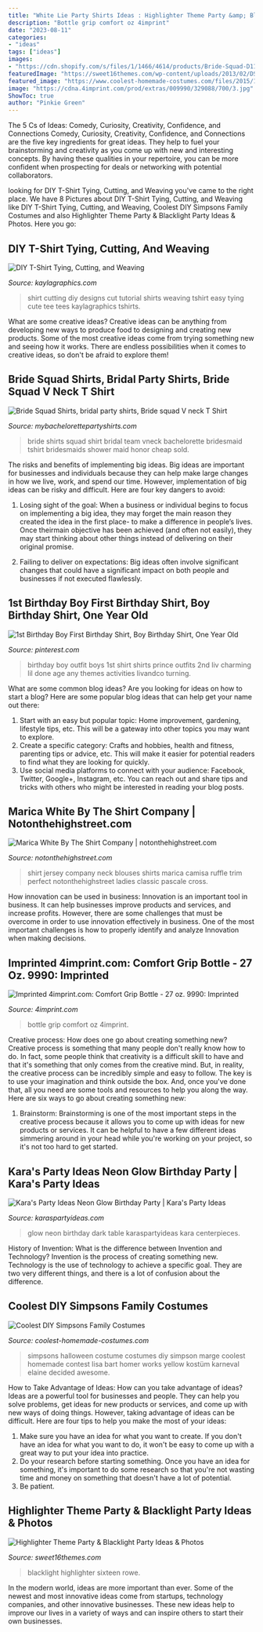 ```yaml
---
title: "White Lie Party Shirts Ideas : Highlighter Theme Party &amp; Blacklight Party Ideas &amp; Photos"
description: "Bottle grip comfort oz 4imprint"
date: "2023-08-11"
categories:
- "ideas"
tags: ["ideas"]
images:
- "https://cdn.shopify.com/s/files/1/1466/4614/products/Bride-Squad-D110-Vneck_grande.jpg?v=1527266270"
featuredImage: "https://sweet16themes.com/wp-content/uploads/2013/02/DSC_0093-1024x681.jpg"
featured_image: "https://www.coolest-homemade-costumes.com/files/2015/11/the-simpsons-145570-322x429.jpg"
image: "https://cdna.4imprint.com/prod/extras/009990/329088/700/3.jpg"
ShowToc: true
author: "Pinkie Green"
---
```



The 5 Cs of Ideas: Comedy, Curiosity, Creativity, Confidence, and Connections
Comedy, Curiosity, Creativity, Confidence, and Connections are the five key ingredients for great ideas. They help to fuel your brainstorming and creativity as you come up with new and interesting concepts. By having these qualities in your repertoire, you can be more confident when prospecting for deals or networking with potential collaborators.

	

		
looking for DIY T-Shirt Tying, Cutting, and Weaving you've came to the right place. We have 8 Pictures about DIY T-Shirt Tying, Cutting, and Weaving like DIY T-Shirt Tying, Cutting, and Weaving, Coolest DIY Simpsons Family Costumes and also Highlighter Theme Party &amp; Blacklight Party Ideas &amp; Photos. Here you go:
		
    
## DIY T-Shirt Tying, Cutting, And Weaving

<img loading=lazy src="https://i2.wp.com/www.kaylagraphics.com/wp-content/uploads/2013/02/DIY-t-shirt-Cutting-Tutorial.jpg?fit=965%2C781&amp;ssl=1" onerror="this.onerror=null;this.src='https://tse2.mm.bing.net/th?id=OIP.k1VlPO8EgmJeti3VJGhj8gHaF_&amp;pid=15.1';" alt="DIY T-Shirt Tying, Cutting, and Weaving">

_Source: kaylagraphics.com_

>shirt cutting diy designs cut tutorial shirts weaving tshirt easy tying cute tee tees kaylagraphics tshirts. 

	

What are some creative ideas?
Creative ideas can be anything from developing new ways to produce food to designing and creating new products. Some of the most creative ideas come from trying something new and seeing how it works. There are endless possibilities when it comes to creative ideas, so don't be afraid to explore them!

    
## Bride Squad Shirts, Bridal Party Shirts, Bride Squad V Neck T Shirt

<img loading=lazy src="https://cdn.shopify.com/s/files/1/1466/4614/products/Bride-Squad-D110-Vneck_grande.jpg?v=1527266270" onerror="this.onerror=null;this.src='https://tse1.mm.bing.net/th?id=OIP.KbxXQN6_VjeIn5agCPxvlwHaHa&amp;pid=15.1';" alt="Bride Squad Shirts, bridal party shirts, Bride squad V neck T Shirt">

_Source: mybachelorettepartyshirts.com_

>bride shirts squad shirt bridal team vneck bachelorette bridesmaid tshirt bridesmaids shower maid honor cheap sold. 

	

The risks and benefits of implementing big ideas.
Big ideas are important for businesses and individuals because they can help make large changes in how we live, work, and spend our time. However, implementation of big ideas can be risky and difficult. Here are four key dangers to avoid:
1. Losing sight of the goal: When a business or individual begins to focus on implementing a big idea, they may forget the main reason they created the idea in the first place- to make a difference in people’s lives. Once theirmain objective has been achieved (and often not easily), they may start thinking about other things instead of delivering on their original promise.

2. Failing to deliver on expectations: Big ideas often involve significant changes that could have a significant impact on both people and businesses if not executed flawlessly.

    
## 1st Birthday Boy First Birthday Shirt, Boy Birthday Shirt, One Year Old

<img loading=lazy src="https://i.pinimg.com/736x/cc/7b/86/cc7b86e3827318d100d2deeab89097a2--turning-one-boy-birthday.jpg" onerror="this.onerror=null;this.src='https://tse1.mm.bing.net/th?id=OIP.j9K9dlYeIudQZ6JXmHPxzAHaLa&amp;pid=15.1';" alt="1st Birthday Boy First Birthday Shirt, Boy Birthday Shirt, One Year Old">

_Source: pinterest.com_

>birthday boy outfit boys 1st shirt shirts prince outfits 2nd liv charming lil done age any themes activities livandco turning. 

	

What are some common blog ideas?
Are you looking for ideas on how to start a blog? Here are some popular blog ideas that can help get your name out there: 
1. Start with an easy but popular topic: Home improvement, gardening, lifestyle tips, etc. This will be a gateway into other topics you may want to explore.
2. Create a specific category: Crafts and hobbies, health and fitness, parenting tips or advice, etc. This will make it easier for potential readers to find what they are looking for quickly.
3. Use social media platforms to connect with your audience: Facebook, Twitter, Google+, Instagram, etc. You can reach out and share tips and tricks with others who might be interested in reading your blog posts.

    
## Marica White By The Shirt Company | Notonthehighstreet.com

<img loading=lazy src="https://cdn.notonthehighstreet.com/system/product_images/images/001/812/521/original_pascale-jersey-cross-over-v-neck-shirt-white.jpg" onerror="this.onerror=null;this.src='https://tse2.mm.bing.net/th?id=OIP.Z603Ux-DYiV4aaUtTvm0lAHaLC&amp;pid=15.1';" alt="Marica White By The Shirt Company | notonthehighstreet.com">

_Source: notonthehighstreet.com_

>shirt jersey company neck blouses shirts marica camisa ruffle trim perfect notonthehighstreet ladies classic pascale cross. 

	

How innovation can be used in business:
Innovation is an important tool in business. It can help businesses improve products and services, and increase profits. However, there are some challenges that must be overcome in order to use innovation effectively in business. One of the most important challenges is how to properly identify and analyze Innovation when making decisions.

    
## Imprinted 4imprint.com: Comfort Grip Bottle - 27 Oz. 9990: Imprinted

<img loading=lazy src="https://cdna.4imprint.com/prod/extras/009990/329088/700/3.jpg" onerror="this.onerror=null;this.src='https://tse2.mm.bing.net/th?id=OIP.qKYfrGQmhx5Fn2Aj19kiEQHaHa&amp;pid=15.1';" alt="Imprinted 4imprint.com: Comfort Grip Bottle - 27 oz. 9990: Imprinted">

_Source: 4imprint.com_

>bottle grip comfort oz 4imprint. 

	

Creative process: How does one go about creating something new?
Creative process is something that many people don't really know how to do. In fact, some people think that creativity is a difficult skill to have and that it's something that only comes from the creative mind. But, in reality, the creative process can be incredibly simple and easy to follow. The key is to use your imagination and think outside the box. And, once you've done that, all you need are some tools and resources to help you along the way. Here are six ways to go about creating something new: 
1) Brainstorm: Brainstorming is one of the most important steps in the creative process because it allows you to come up with ideas for new products or services. It can be helpful to have a few different ideas simmering around in your head while you're working on your project, so it's not too hard to get started.

    
## Kara&#039;s Party Ideas Neon Glow Birthday Party | Kara&#039;s Party Ideas

<img loading=lazy src="https://karaspartyideas.com/wp-content/uploads/2017/08/Neon-Glow-Birthday-Party-via-Karas-Party-Ideas-KarasPartyIdeas.com19.jpeg" onerror="this.onerror=null;this.src='https://tse3.mm.bing.net/th?id=OIP.YeezG_3kPl2QTeVcyi5ZewHaLG&amp;pid=15.1';" alt="Kara&#039;s Party Ideas Neon Glow Birthday Party | Kara&#039;s Party Ideas">

_Source: karaspartyideas.com_

>glow neon birthday dark table karaspartyideas kara centerpieces. 

	

History of Invention: What is the difference between Invention and Technology?
Invention is the process of creating something new. Technology is the use of technology to achieve a specific goal. They are two very different things, and there is a lot of confusion about the difference.

    
## Coolest DIY Simpsons Family Costumes

<img loading=lazy src="https://www.coolest-homemade-costumes.com/files/2015/11/the-simpsons-145570-322x429.jpg" onerror="this.onerror=null;this.src='https://tse1.mm.bing.net/th?id=OIP.cRBhzCs778wkxjYBXBOfDAAAAA&amp;pid=15.1';" alt="Coolest DIY Simpsons Family Costumes">

_Source: coolest-homemade-costumes.com_

>simpsons halloween costume costumes diy simpson marge coolest homemade contest lisa bart homer works yellow kostüm karneval elaine decided awesome. 

	

How to Take Advantage of Ideas: How can you take advantage of ideas?
Ideas are a powerful tool for businesses and people. They can help you solve problems, get ideas for new products or services, and come up with new ways of doing things. However, taking advantage of ideas can be difficult. Here are four tips to help you make the most of your ideas: 
1. Make sure you have an idea for what you want to create. If you don't have an idea for what you want to do, it won't be easy to come up with a great way to put your idea into practice. 
2. Do your research before starting something. Once you have an idea for something, it's important to do some research so that you're not wasting time and money on something that doesn't have a lot of potential. 
3. Be patient.

    
## Highlighter Theme Party &amp; Blacklight Party Ideas &amp; Photos

<img loading=lazy src="https://sweet16themes.com/wp-content/uploads/2013/02/DSC_0093-1024x681.jpg" onerror="this.onerror=null;this.src='https://tse3.mm.bing.net/th?id=OIP.gO5IwLY-SHMRYyoY5KJiTQHaE7&amp;pid=15.1';" alt="Highlighter Theme Party &amp; Blacklight Party Ideas &amp; Photos">

_Source: sweet16themes.com_

>blacklight highlighter sixteen rowe. 

	

In the modern world, ideas are more important than ever. Some of the newest and most innovative ideas come from startups, technology companies, and other innovative businesses. These new ideas help to improve our lives in a variety of ways and can inspire others to start their own businesses.

